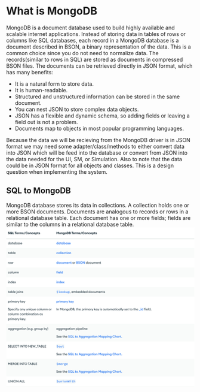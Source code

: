 # What is MongoDB
MongoDB is a document database used to build highly available and scalable internet applications. Instead of storing data in tables of rows or columns like SQL databases, each record in a MongoDB database is a document described in BSON, a binary representation of the data. This is a common choice since you do not need to normalize data. The records(similar to rows in SQL) are stored as documents in compressed BSON files. The documents can be retrieved directly in JSON format, which has many benefits:
+ It is a natural form to store data.
+ It is human-readable.
+ Structured and unstructured information can be stored in the same document.
+ You can nest JSON to store complex data objects.
+ JSON has a flexible and dynamic schema, so adding fields or leaving a field out is not a problem.
+ Documents map to objects in most popular programming languages.

Because the data we will be recieving from the MongoDB driver is in JSON format we may need some adapter/class/methods to either convert data into JSON which will be feed into the database or convert from JSON into the data needed for the UI, SM, or Simulation. Also to note that the data could be in JSON format for all objects and classes. This is a design question when implementing the system.
## SQL to MongoDB
MongoDB database stores its data in collections. A collection holds one or more BSON documents. Documents are analogous to records or rows in a relational database table. Each document has one or more fields; fields are similar to the columns in a relational database table.
![Sql to MongoDB terms](sql_to_mongodb_table.png)


